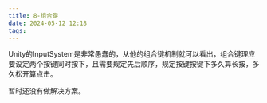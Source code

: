 ```yaml
---
title: 8-组合键
date: 2024-05-12 12:18
tags:
---
```

Unity的InputSystem是非常愚蠢的，从他的组合键机制就可以看出，组合键理应要设定两个按键同时按下，且需要规定先后顺序，规定按键按键下多久算长按，多久松开算点击。

暂时还没有做解决方案。